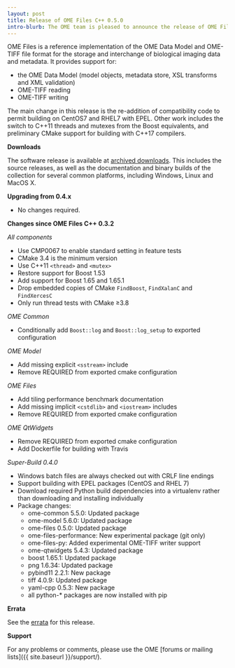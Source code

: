 ```yaml
---
layout: post
title: Release of OME Files C++ 0.5.0
intro-blurb: The OME team is pleased to announce the release of OME Files C++ 0.5.0
---
```

OME Files is a reference implementation of the OME Data Model and
OME-TIFF file format for the storage and interchange of biological
imaging data and metadata.  It provides support for:

- the OME Data Model (model objects, metadata store, XSL transforms
  and XML validation)
- OME-TIFF reading
- OME-TIFF writing

The main change in this release is the re-addition of compatibility
code to permit building on CentOS7 and RHEL7 with EPEL.  Other work
includes the switch to C++11 threads and mutexes from the Boost
equivalents, and preliminary CMake support for building with C++17
compilers.

**Downloads**

The software release is available at [archived downloads](https://downloads.openmicroscopy.org/ome-files-cpp/0.5.0/25/).
This includes the source releases, as well as the documentation and
binary builds of the collection for several common platforms,
including Windows, Linux and MacOS X.

**Upgrading from 0.4.x**

- No changes required.

**Changes since OME Files C++ 0.3.2**

*All components*

- Use CMP0067 to enable standard setting in feature tests
- CMake 3.4 is the minimum version
- Use C++11 `<thread>` and `<mutex>`
- Restore support for Boost 1.53
- Add support for Boost 1.65 and 1.65.1
- Drop embedded copies of CMake `FindBoost`, `FindXalanC` and `FindXercesC`
- Only run thread tests with CMake ≥3.8

*OME Common*

- Conditionally add `Boost::log` and `Boost::log_setup` to exported configuration

*OME Model*

- Add missing explicit `<sstream>` include
- Remove REQUIRED from exported cmake configuration

*OME Files*

- Add tiling performance benchmark documentation
- Add missing implicit `<cstdlib>` and `<iostream>` includes
- Remove REQUIRED from exported cmake configuration

*OME QtWidgets*

- Remove REQUIRED from exported cmake configuration
- Add Dockerfile for building with Travis

*Super-Build 0.4.0*

- Windows batch files are always checked out with CRLF line endings
- Support building with EPEL packages (CentOS and RHEL 7)
- Download required Python build dependencies into a virtualenv
  rather than downloading and installing individually
- Package changes:
  - ome-common 5.5.0: Updated package
  - ome-model 5.6.0: Updated package
  - ome-files 0.5.0: Updated package
  - ome-files-performance: New experimental package (git only)
  - ome-files-py: Added experimental OME-TIFF writer support
  - ome-qtwidgets 5.4.3: Updated package
  - boost 1.65.1: Updated package
  - png 1.6.34: Updated package
  - pybind11 2.2.1: New package
  - tiff 4.0.9: Updated package
  - yaml-cpp 0.5.3: New package
  - all python-* packages are now installed with pip

**Errata**

See the
[errata](https://docs.openmicroscopy.org/ome-files-cpp/0.5.0/ome-cmake-superbuild/manual/html/errata.html)
for this release.

**Support**

For any problems or comments, please use the OME [forums or mailing lists]({{ site.baseurl }}/support/).
